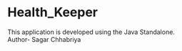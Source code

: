 # Health_Keeper
This application is developed using the Java Standalone.<br>
Author- Sagar Chhabriya
